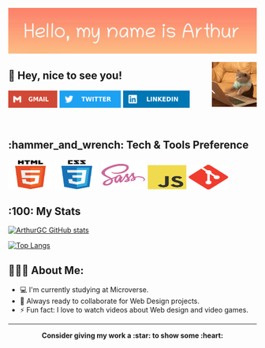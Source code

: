 <p align="center">
  <img src="arthur_greeting1.png" alt="Hi, my name is Alex - greeting image">
</p>

<img align="right" alt="coding cat" src="public/cat-pc.gif" width="18%"/>

## :wave: Hey, nice to see you!


<p align="left">
<a href="https://github.com/ArthurGC/ArthurGC"><img alt="Gmail" src="public/gmail-icon.svg" width="100" height="35" /></a>
<a href="https://twitter.com/ArthurGC_22"><img alt="Twitter" src="public/twitter-icon.svg" width="125" height="35" /></a>
<a href="https://www.linkedin.com/in/alxguzmanc/"><img alt="LinkedIn" src="public/linkedIn-icon.svg" width="135" height="35" /></a>
</p>
 
<br>

<h2> :hammer_and_wrench: Tech & Tools Preference </h2>
<div align="left">
	<img alt="Html5" src="public/html5-original.svg" width="90" height="60" />
  <img alt="Css3" src="public/css3-original.svg" width="90" height="60" />
  <img alt="Sass" src="public/sass-original.svg" width="90" height="60" />
  <img alt="Javascript" src="public/javascript-original.svg" width="80" height="50" />
  <img alt="Git" src="public/git-original.svg" width="80" height="50" />
</div>

<h2>:100: My Stats</h2>

[![ArthurGC GitHub stats](https://github-readme-stats.vercel.app/api?username=ArthurGC&show_icons=true&theme=gotham)](https://github.com/ArthurGC/github-readme-stats)

[![Top Langs](https://github-readme-stats.vercel.app/api/top-langs/?username=ArthurGC&layout=compact&theme=gotham)](https://github.com/ArthurGC/github-readme-stats)

<h2 align="left">👨🏻‍💻 About Me:</h2>

- :computer: I'm currently studying at Microverse.
- :rocket: Always ready to collaborate for Web Design projects.
- :zap: Fun fact: I love to watch videos about Web design and video games.

<hr>

<p align="center">
	<strong>Consider giving my work a :star: to show some :heart:</strong>
</p>


